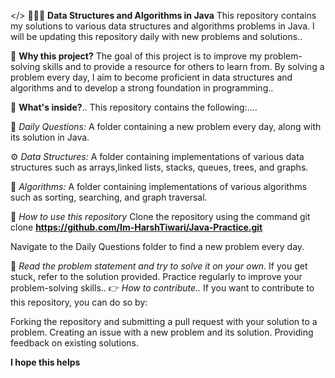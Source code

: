 </> 👨🏻‍💻 **Data Structures and Algorithms in Java**
This repository contains my solutions to various data structures and algorithms problems in Java. I will be updating this repository daily with new problems and solutions..

🚀 **Why this project?**
The goal of this project is to improve my problem-solving skills and to provide a resource for others to learn from. By solving a problem every day, I aim to become proficient in data structures and algorithms and to develop a strong foundation in programming..

💭 **What's inside?**..
This repository contains the following:....

📝 *Daily Questions:* A folder containing a new problem every day, along with its solution in Java.

⚙️ *Data Structures:* A folder containing implementations of various data structures such as arrays,linked lists, stacks, queues, trees, and graphs.

🧩 *Algorithms:* A folder containing implementations of various algorithms such as sorting, searching, and graph traversal.

📂 *How to use this repository*
Clone the repository using the command git clone **https://github.com/Im-HarshTiwari/Java-Practice.git**

Navigate to the Daily Questions folder to find a new problem every day.

📖 *Read the problem statement and try to solve it on your own.*
If you get stuck, refer to the solution provided.
Practice regularly to improve your problem-solving skills..
👉 *How to contribute..*
If you want to contribute to this repository, you can do so by:

Forking the repository and submitting a pull request with your solution to a problem.
Creating an issue with a new problem and its solution.
Providing feedback on existing solutions.




**I hope this helps**
